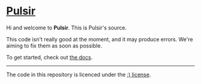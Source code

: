 # [Pulsir](http://pulsir.eu)

Hi and welcome to **Pulsir**. This is Pulsir's source.

This code isn't really good at the moment, and it may produce errors. We're aiming to fix them as soon as possible.

To get started, check out [the docs](http://docs.pulsir.eu/).

-----

The code in this repository is licenced under the [:) license](http://license.visualidiot.com).

